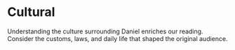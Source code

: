 # Cultural

Understanding the culture surrounding Daniel enriches our reading. Consider the customs, laws, and daily life that shaped the original audience.

